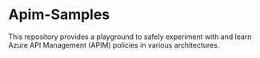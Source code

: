 # Apim-Samples
This repository provides a playground to safely experiment with and learn Azure API Management (APIM) policies in various architectures.
